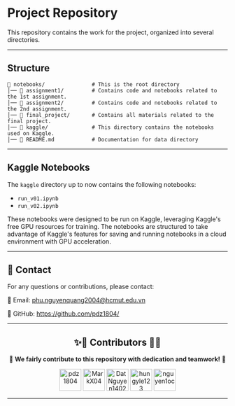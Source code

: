 # Project Repository

This repository contains the work for the project, organized into several directories.

---

## Structure

```
📂 notebooks/               # This is the root directory
│── 📂 assignment1/         # Contains code and notebooks related to the 1st assignment.    
│── 📂 assignment2/         # Contains code and notebooks related to the 2nd assignment.
│── 📂 final_project/       # Contains all materials related to the final project.
│── 📂 kaggle/              # This directory contains the notebooks used on Kaggle.
│── 📜 README.md            # Documentation for data directory
```

---

## Kaggle Notebooks

The `kaggle` directory up to now contains the following notebooks:

*   `run_v01.ipynb`
*   `run_v02.ipynb`

These notebooks were designed to be run on Kaggle, leveraging Kaggle's free GPU resources for training. The notebooks are structured to take advantage of Kaggle's features for saving and running notebooks in a cloud environment with GPU acceleration.

---

## 📧 **Contact**
For any questions or contributions, please contact:

📩 Email: phu.nguyenquang2004@hcmut.edu.vn

🔗 GitHub: https://github.com/pdz1804/

---

<h2 align="center">✨💟 Contributors 💟✨</h2>

<p align="center">
  💖 <strong>We fairly contribute to this repository with dedication and teamwork!</strong> 💖
</p>

<div align="center">
  <a href="https://github.com/pdz1804"><img src="https://avatars.githubusercontent.com/u/123137268?v=4" title="pdz1804" width="50" height="50"></a>
  <a href="https://github.com/MarkX04"><img src="https://avatars.githubusercontent.com/u/105540317?v=4" title="MarkX04" width="50" height="50"></a>
  <a href="https://github.com/DatNguyen1402"><img src="https://avatars.githubusercontent.com/u/137872945?v=4" title="DatNguyen1402" width="50" height="50"></a>
  <a href="https://github.com/hungyle123"><img src="https://avatars.githubusercontent.com/u/138371452?v=4" title="hungyle123" width="50" height="50"></a>
  <a href="https://github.com/nguyen1oc"><img src="https://avatars.githubusercontent.com/u/131537455?v=4" title="nguyen1oc" width="50" height="50"></a>
</div>

--- 